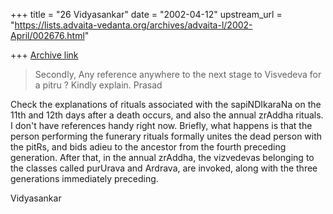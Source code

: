 +++
title = "26 Vidyasankar"
date = "2002-04-12"
upstream_url = "https://lists.advaita-vedanta.org/archives/advaita-l/2002-April/002676.html"

+++
[Archive link](https://lists.advaita-vedanta.org/archives/advaita-l/2002-April/002676.html)

>Secondly, Any reference anywhere to the next stage to Visvedeva for a
pitru ? Kindly explain.
>Prasad

Check the explanations of rituals associated with the sapiNDIkaraNa on
the 11th and 12th days after a death occurs, and also the annual zrAddha
rituals. I don't have references handy right now. Briefly, what happens
is that the person performing the funerary rituals formally unites the
dead person with the pitRs, and bids adieu to the ancestor from the
fourth preceding generation. After that, in the annual zrAddha, the
vizvedevas belonging to the classes called purUrava and Ardrava, are
invoked, along with the three generations immediately preceding.

Vidyasankar

